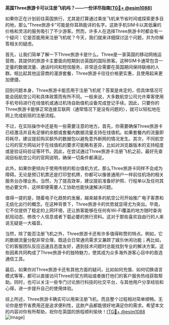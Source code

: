 **英国Three旅游卡可以注册飞机吗？——一份详尽指南[[TG💪+ @esim1088](https://t.me/s/esim1088)]**

如果你正在计划前往英国旅行，尤其是打算通过乘坐飞机来节省时间或探索更多目的地，那么“Three旅游卡”可能是你耳熟能详的名字。这款手机SIM卡以其低廉的价格和灵活的服务吸引了不少游客。然而，许多人在选择Three旅游卡时都会有一个疑问：它是否能用来注册飞机呢？今天，我们就来详细探讨这个问题，并为你解答相关的疑虑。

首先，让我们简单了解一下Three旅游卡是什么。Three是一家英国的移动网络运营商，其提供的旅游卡主要面向短期到访英国的国际旅客。这种SIM卡通常包含一定量的数据流量、通话时间和短信服务，非常适合需要在英国期间保持联络的人群。相比起其他运营商的漫游套餐，Three旅游卡往往价格更实惠，且使用起来更加便捷。

回到问题本身，Three旅游卡能否用于注册飞机呢？答案是肯定的，但具体情况可能会因航空公司和具体政策而有所不同。一般来说，大多数航空公司允许乘客使用手机号码进行在线值机或通过机场自助值机设备完成登记手续。因此，只要你的Three旅游卡能够正常连接互联网（通常情况下是没有问题的），就可以轻松地在网上完成航班的注册流程。

不过，在实际操作中还是有一些需要注意的地方。首先，你需要确保Three旅游卡已经激活并且有足够的余额或套餐内数据流量支持在线值机。如果套餐内的流量即将耗尽，建议提前购买额外的数据包以避免意外断网的情况发生。其次，不同航空公司的官方网站对于在线值机的要求可能略有差异，比如对浏览器版本的支持程度或是验证码验证等环节。因此，在尝试通过Three旅游卡注册飞机之前，最好先查阅目标航空公司的官网说明，确保一切条件都满足。

此外，如果你更倾向于使用传统的柜台值机方式，那么Three旅游卡同样不会成为障碍。无论是预订机票还是打印登机牌，你都可以像普通用户一样前往机场的相关服务台办理业务。当然，为了提高效率，建议提前准备好护照、行程单以及任何其他必要文件，这样即便需要人工协助也能快速解决问题。

值得一提的是，随着电子化趋势的发展，越来越多的航空公司开始推广电子客票和无纸化出行的概念。在这种背景下，Three旅游卡的优势就显得尤为突出。毕竟，它不仅提供了稳定的上网环境，还让旅客能够在任何有Wi-Fi覆盖的地方随时查询航班动态、修改个人信息或者下载必要的旅行资料。这对于那些喜欢自由行的人来说无疑是一大福音。

当然，除了能否注册飞机之外，Three旅游卡还有许多值得称赞的特点。例如，它的数据流量分配非常合理，既适合日常通讯需求又兼顾了娱乐休闲功能；再比如，它的客服团队反应迅速且态度友好，遇到技术问题时总能找到专业的解决方案。这些因素共同构成了Three旅游卡的独特魅力，使其成为众多海外游客心目中的首选通信工具。

最后，如果你对Three旅游卡还有其他方面的疑问，比如如何充值、如何切换语言模式等等，都可以直接访问Three的官方网站或者拨打他们的客户服务热线获取帮助。同时，也可以关注一些专门讨论旅行科技的社交平台，与其他用户分享经验和心得，进一步提升自己的使用体验。

综上所述，Three旅游卡确实可以用来注册飞机，而且整个过程相对简单顺畅。无论你是想节省费用还是追求便利性，这款产品都能很好地满足你的需求。希望本文的内容对你有所帮助，祝你在英国的旅程顺利愉快！[[TG💪+ @esim1088](https://t.me/s/esim1088) ![Image](https://i.postimg.cc/4NQfJmqS/Snipaste-2025-05-13-00-14-12.png)]